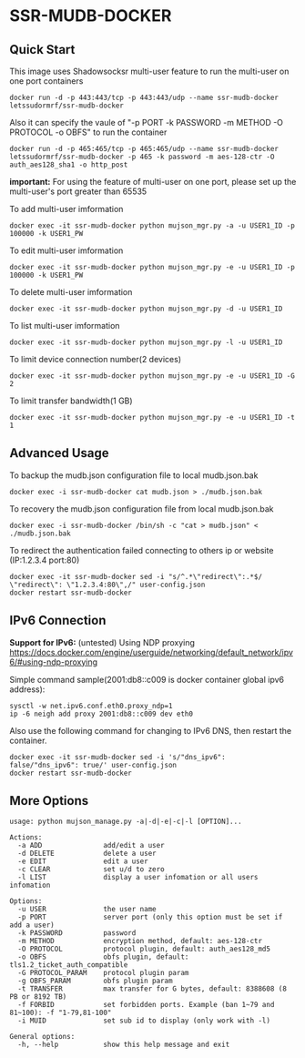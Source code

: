SSR-MUDB-DOCKER
==================

Quick Start
-----------

This image uses Shadowsocksr multi-user feature to run the multi-user on one port containers

    docker run -d -p 443:443/tcp -p 443:443/udp --name ssr-mudb-docker letssudormrf/ssr-mudb-docker

Also it can specify the vaule of "-p PORT -k PASSWORD -m METHOD -O PROTOCOL -o OBFS" to run the container

    docker run -d -p 465:465/tcp -p 465:465/udp --name ssr-mudb-docker letssudormrf/ssr-mudb-docker -p 465 -k password -m aes-128-ctr -O auth_aes128_sha1 -o http_post

**important:** For using the feature of multi-user on one port, please set up the multi-user's port greater than 65535

To add multi-user imformation

    docker exec -it ssr-mudb-docker python mujson_mgr.py -a -u USER1_ID -p 100000 -k USER1_PW

To edit multi-user imformation

    docker exec -it ssr-mudb-docker python mujson_mgr.py -e -u USER1_ID -p 100000 -k USER1_PW

To delete multi-user imformation

    docker exec -it ssr-mudb-docker python mujson_mgr.py -d -u USER1_ID

To list multi-user imformation

    docker exec -it ssr-mudb-docker python mujson_mgr.py -l -u USER1_ID

To limit device connection number(2 devices)

    docker exec -it ssr-mudb-docker python mujson_mgr.py -e -u USER1_ID -G 2

To limit transfer bandwidth(1 GB)

    docker exec -it ssr-mudb-docker python mujson_mgr.py -e -u USER1_ID -t 1

Advanced Usage 
-----------

To backup the mudb.json configuration file to local mudb.json.bak

    docker exec -i ssr-mudb-docker cat mudb.json > ./mudb.json.bak

To recovery the mudb.json configuration file from local mudb.json.bak

    docker exec -i ssr-mudb-docker /bin/sh -c "cat > mudb.json" < ./mudb.json.bak 

To redirect the authentication failed connecting to others ip or website (IP:1.2.3.4 port:80)

    docker exec -it ssr-mudb-docker sed -i "s/^.*\"redirect\":.*$/    \"redirect\": \"1.2.3.4:80\",/" user-config.json
    docker restart ssr-mudb-docker

IPv6 Connection
-----------
**Support for IPv6:** (untested)
Using NDP proxying
<https://docs.docker.com/engine/userguide/networking/default_network/ipv6/#using-ndp-proxying>

Simple command sample(2001:db8::c009 is docker container global ipv6 address):
   
    sysctl -w net.ipv6.conf.eth0.proxy_ndp=1
    ip -6 neigh add proxy 2001:db8::c009 dev eth0

Also use the following command for changing to IPv6 DNS, then restart the container.

    docker exec -it ssr-mudb-docker sed -i 's/"dns_ipv6": false/"dns_ipv6": true/' user-config.json
    docker restart ssr-mudb-docker

More Options
-----------

```
usage: python mujson_manage.py -a|-d|-e|-c|-l [OPTION]...

Actions:
  -a ADD               add/edit a user
  -d DELETE            delete a user
  -e EDIT              edit a user
  -c CLEAR             set u/d to zero
  -l LIST              display a user infomation or all users infomation

Options:
  -u USER              the user name
  -p PORT              server port (only this option must be set if add a user)
  -k PASSWORD          password
  -m METHOD            encryption method, default: aes-128-ctr
  -O PROTOCOL          protocol plugin, default: auth_aes128_md5
  -o OBFS              obfs plugin, default: tls1.2_ticket_auth_compatible
  -G PROTOCOL_PARAM    protocol plugin param
  -g OBFS_PARAM        obfs plugin param
  -t TRANSFER          max transfer for G bytes, default: 8388608 (8 PB or 8192 TB)
  -f FORBID            set forbidden ports. Example (ban 1~79 and 81~100): -f "1-79,81-100"
  -i MUID              set sub id to display (only work with -l)

General options:
  -h, --help           show this help message and exit
```
